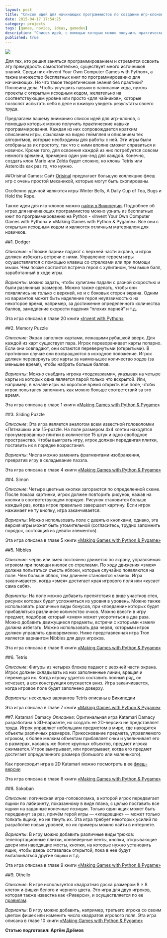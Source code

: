 ```yaml
---
layout: post
title: "Список идей для начинающих программистов по созданию игр-клонов. Часть 1."
date: 2015-04-17 17:54:25
category: projects
tags: [games, novice, ideas, gamedev]
description: "Список идей, с помощью которых можно получить практические навыки программирования."
published: true
---
```

<img src="https://theasder.github.io/img/pacman.png" class="img-responsive" /><br />

Для тех, кто решил заняться программированием и стремится освоить эту премудрость самостоятельно, существует много источников знаний. Среди них «Invent Your Own Computer Games with Python», а также множество бесплатных книг по программированию для начинающих. Но что такое теоретические знания без практики? Половина дела. Чтобы улучшить навыки в написании кода, нужны проекты с открытым исходным кодом, желательно на соответствующем уровне или просто «для чайников», которые позволят испытать себя в деле и вживую увидеть результаты своего труда.

Предлагаем вашему вниманию список идей для игр-клонов, с помощью которых можно получить практические навыки программирования. Каждая из них сопровождается кратким описанием игры, ссылками на видео геймплея и описанием тех алгоритмов, которые необходимы для работы с ней. Эти игры были отобраны за их простоту, так что с ними вполне сможет справиться и новичок. Кроме того, для освоения каждой из них потребуется совсем немного времени, примерно один уик-энд для каждой. Конечно, создать клон Mario или Zelda будет сложно, но клоны Tetris или Asteroids как раз то, что нужно.

##Orisinal Games:
Сайт [Orisinal](http://www.ferryhalim.com/orisinal/) предлагает большую коллекцию флеш игр с очень простой механикой, которые могут быть скопированы. 

Особенно удачной являются игры Winter Bells, A Daily Cup of Tea, Bugs и Hold the Rope.

Также идеи для игр-клонов можно [найти в Википедии](http://en.wikipedia.org/wiki/Video_game_clone#Notable_cloned_games).
Подробнее об играх для начинающих программистов можно узнать из бесплатных книг по программированию на Python - «Invent Your Own Computer Games with Python» и «Making Games with Python & Pygame». Все они с открытым исходным кодом и являются отличным материалом для новичков.


##1. Dodger

*Описание*: «Плохие парни» падают с верхней части экрана, и игрок должен избежать встречи с ними. Управление героем игры осуществляется с помощью клавиш со стрелками или при помощи мыши. Чем позже состоится встреча героя с хулиганом, тем выше балл, заработанный в ходе игры.

*Варианты*: можно задать, чтобы хулиганы падали с разной скоростью и были различных размеров. Можно также сделать, чтобы они появлялись не только с верхней, но и с боковых сторон экрана. Одним из вариантов может быть наделение героя неуязвимостью на некоторое время, например, за достижение определенного количества баллов, замедление скорости падения “плохих парней” и т.д.

Эта игра описана в главе 20 книги [«Invent with Python»](http://inventwithpython.com/chapter20.html)

##2. Memory Puzzle

*Описание*: Экран заполнен картами, лежащими рубашкой вверх. Для каждой из карт существует пара. Игрок переворачивает карты попарно. Если они совпадают, они остаются перевернутыми (открытыми). В противном случае они возвращаются в исходное положение. Игрок должен перевернуть все карты за наименьшее количество ходов (за меньшее время), чтобы набрать больше баллов.

*Варианты*: Можно снабдить игрока «подсказками», указывая на четыре карты из которых одна является парой только что вскрытой. Или, например, в начале игры на короткое время открыть все поле, чтобы игрок попытался запомнить как можно больше соответствий за это время.

Эта игра описана в главе 1 книги [«Making Games with Python & Pygame»](http://inventwithpython.com/pygame/chapter1.html)

##3. Sliding Puzzle

*Описание*: Эта игра является аналогом всем известной головоломки «Пятнашки» или 15-puzzle. На поле размером 4x4 клетки находятся пронумерованные плитки в количестве 15 штук и одно свободное пространство. Чтобы выиграть игру, игрок должен передвигая плитки, поставить их в порядке возрастания.

*Варианты*: Числа можно заменить фрагментами изображения, превратив игру в складывание паззла.

Эта игра описана в главе 4 книги [«Making Games with Python & Pygame»](http://inventwithpython.com/pygame/chapter4.html)

##4. Simon

*Описание*: Четыре цветные кнопки загораются по определенной схеме. После показа картинки, игрок должен повторить рисунок, нажав на кнопки в соответствующем порядке. Рисунок становится больше каждый раз, когда игрок правильно завершает картину. Если игрок нажимает не ту кнопку, игра заканчивается.

*Варианты*: Можно использовать поле с девятью кнопками, однако, эта версия игры может быть утомительной (согласитесь, трудно запомнить порядок, состоящий из девяти элементов).

Эта игра описана в главе 5 книги [«Making Games with Python & Pygame»](http://inventwithpython.com/pygame/chapter5.html)

##5. Nibbles

*Описание*: червь или змея постоянно движется по экрану, управляемая игроком при помощи кнопок со стрелками. По ходу движения «змея» должна попытаться съесть яблоки, которые случайно появляются на поле. Чем больше яблок, тем длиннее становится «змея». Игра заканчивается, когда «змея» достигает края игрового поля или «кусает сама себя».

*Варианты*: На поле можно добавить препятствия в виде участков стен, рисунок которых будет усложняться из уровня в уровень. Можно также использовать различные виды бонусов, при «поедании» которых будет прибавляться различное количество очков. Можно ввести в игру предмет, подобрав который «змея» может укоротиться в два раза. Можно добавить движущиеся предметы, встречи с которыми «змея» должна избегать. Можно использовать два червя, которыми игрок должен управлять одновременно. Ниже представленная игра Tron является вариантом Nibbles для двух игроков.

Эта игра описана в главе 6 книги [«Making Games with Python & Pygame»](http://inventwithpython.com/pygame/chapter6.html)

##6. Tetris

*Описание*: Фигуры из четырех блоков падают с верхней части экрана. Игрок должен складывать из них заполненные линии, вращая и перемещая их. Когда игроку удается составить полный ряд, он исчезает, а вся конструкция опускается вниз. Игра заканчивается, когда игровое поле будет заполнено доверху.

*Варианты*: несколько вариантов Tetris описаны в [Википедии](http://en.wikipedia.org/wiki/List_of_Tetris_variants)

Эта игра описана в главе 7 книги [«Making Games with Python & Pygame»](http://inventwithpython.com/pygame/chapter7.html)

##7. Katamari Damacy
*Описание*: Оригинальная игра Katamari Damacy разработана в 3D-варианте, но создать ее 2D-версию не представляет труда. Игрок управляет небольшим предметом в мире, где находятся объекты различных размеров. Прикосновение предмета, управляемого игроком, к более мелким объектам прибавляет очки и увеличивает его в размерах, касаясь же более крупных объектов, предмет игрока сжимается. Игрок выигрывает, или проигрывает, когда его предмет достигает определенного размера (большого или маленького).

Как происходит игра в 2D Katamari можно посмотреть в ее [флеш-версии](http://dagobah.net/flash/katamari.swf)

Эта игра описана в главе 8 книги [«Making Games with Python & Pygame»](http://inventwithpython.com/pygame/chapter8.html)

##8. Sokoban

*Описание*: логическая игра-головоломка, в которой игрок передвигает ящики по лабиринту, показанному в виде плана, с целью поставить все ящики на заданные конечные позиции. Только один ящик может быть передвинут за раз, причём герой игры — «кладовщик» — может только толкать ящики, но не тянуть их. Эта игра требует некоторых усилий по разработке новых уровней, но  их примеры можно найти в интернете.

*Варианты*: В игру можно добавить различные виды трюков: телепортационные плитки, конвейерные ленты, кнопки, открывающие двери или наводящие мосты, кнопки, на которые нужно установить ящик, чтобы дверь оставалась открытой, пока в нее будут выталкиваться другие ящики и т.д.

Эта игра описана в главе 9 книги [«Making Games with Python & Pygame»](http://inventwithpython.com/pygame/chapter9.html)


##9. Othello

*Описание*: В игре используется квадратная доска размером 8 × 8 клеток и фишки белого и черного цвета. Это игра для двух игроков, которая также известна как «Риверси», и осуществляется по ее [правилам](https://ru.wikipedia.org/wiki/%D0%A0%D0%B5%D0%B2%D0%B5%D1%80%D1%81%D0%B8).

*Варианты*: В игру можно добавить, например, третьего игрока со своим цветом фишек или изменить число квадратов игрового поля.
Эта игра описана в главе 10 книги [«Making Games with Python & Pygame»](http://inventwithpython.com/pygame/chapter10.html) 

**Статью подготовил: Артём Дрёмов**

